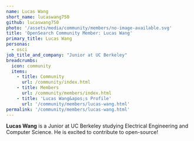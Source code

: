 ```yaml
---
name: Lucas Wang
short_name: lucaswang750
github: lucaswang750
photo: '/assets/media/community/members/no-image-available.svg'
title: 'OpenSearch Community Member: Lucas Wang'
primary_title: Lucas Wang
personas:
  - osci
job_title_and_company: "Junior at UC Berkeley"
breadcrumbs:
  icon: community
  items:
    - title: Community
      url: /community/index.html
    - title: Members
      url: /community/members/index.html
    - title: 'Lucas Wang&apos;s Profile'
      url: '/community/members/lucas-wang.html'
permalink: '/community/members/lucas-wang.html'
---
```


**Lucas Wang** is a Junior at UC Berkeley studying Electrical Engineering and Computer Science. He is excited to contribute to open-source!
